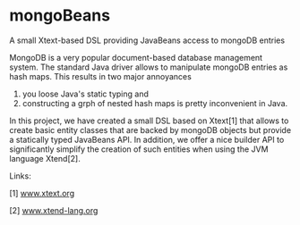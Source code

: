 mongoBeans
==========

A small Xtext-based DSL providing JavaBeans access to mongoDB entries

MongoDB is a very popular document-based database management system. The standard Java driver 
allows to manipulate mongoDB entries as hash maps. This results in two major annoyances
1) you loose Java's static typing and
2) constructing a grph of nested hash maps is pretty inconvenient in Java.

In this project, we have created a small DSL based on Xtext[1] that allows to create basic entity 
classes that are backed by mongoDB objects but provide a statically typed JavaBeans API. In 
addition, we offer a nice builder API to significantly simplify the creation of such entities 
when using the JVM language Xtend[2].

Links:

[1] www.xtext.org

[2] www.xtend-lang.org